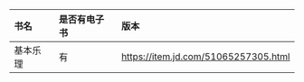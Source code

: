 

| 书名 | 是否有电子书 | 版本 |
| :--- | :--- | :--- |
| 基本乐理 | 有 | https://item.jd.com/51065257305.html |




